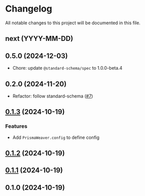 # Changelog

All notable changes to this project will be documented in this file.

## next (YYYY-MM-DD)

## 0.5.0 (2024-12-03)

* Chore: update `@standard-schema/spec` to 1.0.0-beta.4

## 0.2.0 (2024-11-20)

* Refactor: follow standard-schema ([#7](https://github.com/modevol-com/gqloom/pull/7))

## [0.1.3](https://github.com/modevol-com/gqloom/compare/@gqloom/prisma@0.1.2...@gqloom/prisma@0.1.3) (2024-10-19)

### Features

* Add `PrismaWeaver.config` to define config

## [0.1.2](https://github.com/modevol-com/gqloom/compare/@gqloom/prisma@0.1.1...@gqloom/prisma@0.1.2) (2024-10-19)

## [0.1.1](https://github.com/modevol-com/gqloom/compare/@gqloom/prisma@0.1.0...@gqloom/prisma@0.1.1) (2024-10-19)

## 0.1.0 (2024-10-19)
